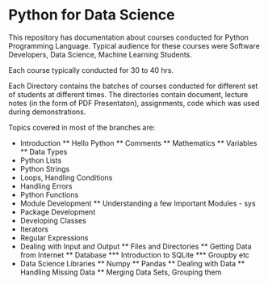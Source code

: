 # Python for Data Science

This repository has documentation about courses conducted for Python Programming Language. Typical audience for these 
courses were Software Developers, Data Science, Machine Learning Students. 

Each course typically conducted for 30 to 40 hrs. 

Each Directory contains the batches of courses conducted for different set of students at different times. 
The directories contain document, lecture notes (in the form of PDF Presentaton), assignments, code which was used 
during demonstrations.

Topics covered in most of the branches are: 


* Introduction
** Hello Python
** Comments 
** Mathematics
** Variables
** Data Types
* Python Lists
* Python Strings
* Loops, Handling Conditions
* Handling Errors
* Python Functions
* Module Development 
** Understanding a few Important Modules - sys
* Package Development 
* Developing Classes
* Iterators 
* Regular Expressions
* Dealing with Input and Output
** Files and Directories
** Getting Data from Internet 
** Database 
*** Introduction to SQLite 
*** Groupby etc 
* Data Science Libraries
** Numpy 
** Pandas
** Dealing with Data 
** Handling Missing Data
** Merging Data Sets, Grouping them 

